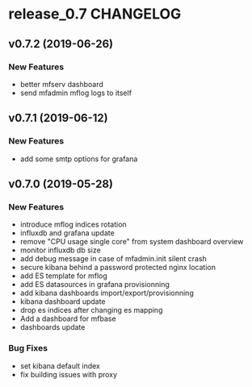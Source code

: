 # release_0.7 CHANGELOG



## v0.7.2 (2019-06-26)

### New Features
- better mfserv dashboard
- send mfadmin mflog logs to itself






## v0.7.1 (2019-06-12)

### New Features
- add some smtp options for grafana






## v0.7.0 (2019-05-28)

### New Features
- introduce mflog indices rotation
- influxdb and grafana update
- remove "CPU usage single core" from system dashboard overview
- monitor influxdb db size
- add debug message in case of mfadmin.init silent crash
- secure kibana behind a password protected nginx location
- add ES template for mflog
- add ES datasources in grafana provisionning
- add kibana dashboards import/export/provisionning
- kibana dashboard update
- drop es indices after changing es mapping
- Add a dashboard for mfbase
- dashboards update


### Bug Fixes
- set kibana default index
- fix building issues with proxy





